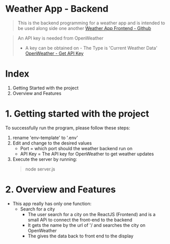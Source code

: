 # Weather App - Backend

> This is the backend programming for a weather app and is intended to be used along side one another 
[Weather App Frontend - Github](https://github.com/joshmoran/weather_app-front_end)

> An API key is needed from OpenWeather
> - A key can be obtained on - The Type is 'Current Weather Data'
> [OpenWeather - Get API Key](https://openweathermap.org/api)

# Index 
1. Getting Started with the project
2. Overview and Features

# 1. Getting started with the project 
To successfully run the program, please follow these steps:
1. rename 'env-template' to '.env'
2. Edit and change to the desired values
   - Port = which port should the weather backend run on
   - API Key = The API key for OpenWeather to get weather updates
3. Execute the server by running:
   > node server.js

# 2. Overview and Features 
- This app really has only one function: 
  - Search for a city
    - The user search for a city on the ReactJS (Frontend) and is a small APi to connect the front-end to the backend
    - It gets the name by the url of '/<cityname> and searches the city on OpenWeather
    - The gives the data back to front end to the display